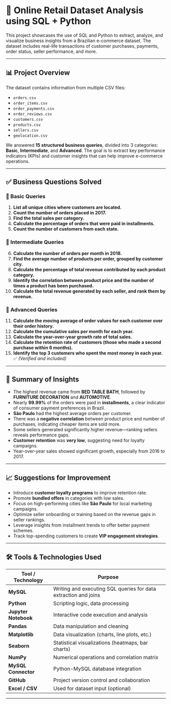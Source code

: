 # 🛒 Online Retail Dataset Analysis using SQL + Python

This project showcases the use of SQL and Python to extract, analyze, and visualize business insights from a Brazilian e-commerce dataset. The dataset includes real-life transactions of customer purchases, payments, order status, seller performance, and more.

---

## 📊 Project Overview

The dataset contains information from multiple CSV files:
- `orders.csv`
- `order_items.csv`
- `order_payments.csv`
- `order_reviews.csv`
- `customers.csv`
- `products.csv`
- `sellers.csv`
- `geolocation.csv`

We answered **15 structured business queries**, divided into 3 categories: **Basic**, **Intermediate**, and **Advanced**. The goal is to extract key performance indicators (KPIs) and customer insights that can help improve e-commerce operations.

---

## ✅ Business Questions Solved

### 🔹 Basic Queries
1. **List all unique cities where customers are located.**  
2. **Count the number of orders placed in 2017.**  
3. **Find the total sales per category.**  
4. **Calculate the percentage of orders that were paid in installments.**  
5. **Count the number of customers from each state.**  

### 🔸 Intermediate Queries
6. **Calculate the number of orders per month in 2018.**  
7. **Find the average number of products per order, grouped by customer city.**  
8. **Calculate the percentage of total revenue contributed by each product category.**  
9. **Identify the correlation between product price and the number of times a product has been purchased.**  
10. **Calculate the total revenue generated by each seller, and rank them by revenue.**  

### 🔺 Advanced Queries
11. **Calculate the moving average of order values for each customer over their order history.**  
12. **Calculate the cumulative sales per month for each year.**  
13. **Calculate the year-over-year growth rate of total sales.**  
14. **Calculate the retention rate of customers (those who made a second purchase within 6 months).**  
15. **Identify the top 3 customers who spent the most money in each year.** ✅ *(Verified and included)*

---

## 📌 Summary of Insights

- The highest revenue came from **BED TABLE BATH**, followed by **FURNITURE DECORATION** and **AUTOMOTIVE**.
- Nearly **99.99%** of the orders were paid in **installments**, a clear indicator of consumer payment preferences in Brazil.
- **São Paulo** had the highest average orders per customer.
- There was a **negative correlation** between product price and number of purchases, indicating cheaper items are sold more.
- Some sellers generated significantly higher revenue—ranking sellers reveals performance gaps.
- **Customer retention** was **very low**, suggesting need for loyalty campaigns.
- Year-over-year sales showed significant growth, especially from 2016 to 2017.

---

## 📈 Suggestions for Improvement

- Introduce **customer loyalty programs** to improve retention rate.
- Promote **bundled offers** in categories with low sales.
- Focus on high-performing cities like **São Paulo** for local marketing campaigns.
- Optimize seller onboarding or training based on the revenue gaps in seller rankings.
- Leverage insights from installment trends to offer better payment schemes.
- Track top-spending customers to create **VIP engagement strategies**.

---

## 🛠️ Tools & Technologies Used

| Tool / Technology | Purpose |
|-------------------|---------|
| **MySQL**         | Writing and executing SQL queries for data extraction and joins |
| **Python**        | Scripting logic, data processing |
| **Jupyter Notebook** | Interactive code execution and analysis |
| **Pandas**        | Data manipulation and cleaning |
| **Matplotlib**    | Data visualization (charts, line plots, etc.) |
| **Seaborn**       | Statistical visualizations (heatmaps, bar charts) |
| **NumPy**         | Numerical operations and correlation matrix |
| **MySQL Connector** | Python-MySQL database integration |
| **GitHub**        | Project version control and collaboration |
| **Excel / CSV**   | Used for dataset input (optional) |

---

